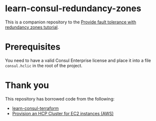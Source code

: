 # learn-consul-redundancy-zones

This is a companion repository to the [Provide fault tolerance with redundancy zones tutorial](https://developer.hashicorp.com/consul/tutorials/datacenter-operations/redundancy-zones).

# Prerequisites

You need to have a valid Consul Enterprise license and place it into a file `consul.hclic` in the root of the project.

# Thank you

This repository has borrowed code from the following:

- [learn-consul-terraform](https://github.com/hashicorp/learn-consul-terraform/tree/main/datacenter-deploy-ec2-hcp)
- [Provision an HCP Cluster for EC2 instances (AWS)](https://github.com/hashicorp/learn-consul-terraform/tree/main/datacenter-deploy-ec2-hcp)
